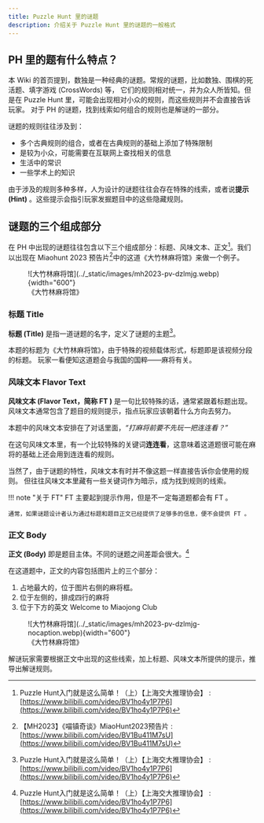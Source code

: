 ```yaml
---
title: Puzzle Hunt 里的谜题
description: 介绍关于 Puzzle Hunt 里的谜题的一般格式
---
```


## PH 里的题有什么特点？

本 Wiki 的首页提到，数独是一种经典的谜题。常规的谜题，比如数独、围棋的死活题、填字游戏 (CrossWords) 等，
它们的规则相对统一，并为众人所皆知。但是在 Puzzle Hunt 里，可能会出现相对小众的规则，而这些规则并不会直接告诉玩家。
对于 PH 的谜题，找到线索如何组合的规则也是解谜的一部分。

谜题的规则往往涉及到：

- 多个古典规则的组合，或者在古典规则的基础上添加了特殊限制
- 是较为小众，可能需要在互联网上查找相关的信息
- 生活中的常识
- 一些学术上的知识

由于涉及的规则多种多样，人为设计的谜题往往会存在特殊的线索，或者说**提示 (Hint)** 。这些提示会指引玩家发掘题目中的这些隐藏规则。

## 谜题的三个组成部分

在 PH 中出现的谜题往往包含以下三个组成部分：标题、风味文本、正文[^2]。我们以出现在 Miaohunt 2023 预告片[^1]中的这道《大竹林麻将馆》来做一个例子。

<figure markdown>
  ![大竹林麻将馆](../_static/images/mh2023-pv-dzlmjg.webp){width="600"}
  <figcaption>《大竹林麻将馆》</figcaption>
</figure>

### 标题 Title

**标题 (Title)** 是指一道谜题的名字，定义了谜题的主题[^2]。

本题的标题为《大竹林麻将馆》，由于特殊的视频载体形式，标题即是该视频分段的标题。
玩家一看便知这道题会与我国的国粹——麻将有关。

### 风味文本 Flavor Text

**风味文本 (Flavor Text，简称 FT )** 是一句比较特殊的话，通常紧跟着标题出现。
风味文本通常包含了题目的规则提示，指点玩家应该朝着什么方向去努力。

本题中的风味文本安排在了对话里面，*“打麻将前要不先玩一把连连看？”*

在这句风味文本里，有一个比较特殊的关键词**连连看**，这意味着这道题很可能在麻将的基础上还会用到连连看的规则。

当然了，由于谜题的特性，风味文本有时并不像这题一样直接告诉你会使用的规则。
但往往风味文本里藏有一些关键词作为暗示，成为找到规则的线索。

!!! note "关于 FT"
    FT 主要起到提示作用，但是不一定每道题都会有 FT 。

    通常，如果谜题设计者认为通过标题和题目正文已经提供了足够多的信息，便不会提供 FT 。

### 正文 Body

**正文 (Body)** 即是题目主体。不同的谜题之间差距会很大。[^2]

在这道题中，正文的内容包括图片上的三个部分：

1. 占地最大的，位于图片右侧的麻将框。
2. 位于左侧的，排成四行的麻将
3. 位于下方的英文 Welcome to Miaojong Club

<figure markdown>
  ![大竹林麻将馆](../_static/images/mh2023-pv-dzlmjg-nocaption.webp){width="600"}
  <figcaption>《大竹林麻将馆》</figcaption>
</figure>

解谜玩家需要根据正文中出现的这些线索，加上标题、风味文本所提供的提示，推导出解谜规则。

[^1]: 【MH2023】《喵镇奇谈》MiaoHunt2023预告片 : [https://www.bilibili.com/video/BV1Bu411M7sU](https://www.bilibili.com/video/BV1Bu411M7sU)

[^2]: Puzzle Hunt入门就是这么简单！（上）【上海交大推理协会】 : [https://www.bilibili.com/video/BV1ho4y1P7P6](https://www.bilibili.com/video/BV1ho4y1P7P6)

